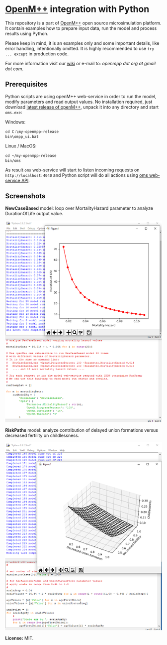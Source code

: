 # [OpenM++](http://www.openmpp.org/) integration with Python

This repository is a part of [OpenM++](http://www.openmpp.org/) open source microsimulation platform. It contain examples how to prepare input data, run the model and process results using Python.

Please keep in mind, it is an examples only and some important details, like error handling, intentionally omitted. It is highly recommended to use `try ... except` in production code.

For more information visit our [wiki](http://www.openmpp.org/wiki/) or e-mail to: _openmpp dot org at gmail dot com_.

## Prerequisites

Python scripts are using openM++ web-service in order to run the model, modify parameters and read output values. No installation required, just download [latest release of openM++](https://github.com/openmpp/main/releases/latest), unpack it into any directory and start `oms.exe`:

Windows:
```
cd C:\my-openmpp-release
bin\ompp_ui.bat
```
Linux / MacOS:
```
cd ~/my-openmpp-release
bin/oms
```
As result `oms` web-service will start to listen incoming requests on `http://localhost:4040` and Python script will do all actions using [oms web-service API](https://ompp.sourceforge.io/wiki/index.php/Oms_web_service_API).

## Screenshots

**NewCaseBased** model:  loop over MortalityHazard parameter to analyze DurationOfLife output value.

![Example of NewCaseBased model run.](/images/openmpp_Python_life_vs_mortality_20200505.png "Example of NewCaseBased model run.")

**RiskPaths** model: analyze contribution of delayed union formations versus decreased fertility on childlessness.

![Example of RiskPaths model run.](/images/openmpp_Python_riskpaths_childlessness_20200505.png "Example of RiskPaths model run.")

**License:** MIT.
